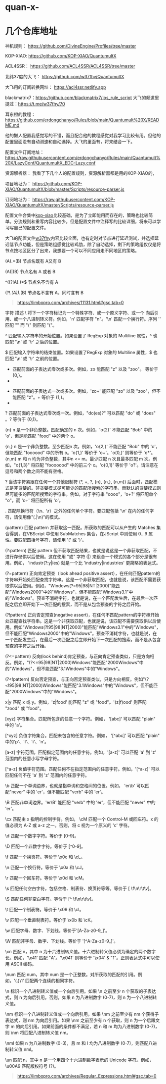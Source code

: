 # quan-x-

# 几个仓库地址
神机规则： https://github.com/DivineEngine/Profiles/tree/master

KOP-XIAO: https://github.com/KOP-XIAO/QuantumultX

ACL4SSR： https://github.com/ACL4SSR/ACL4SSR/tree/master

北纬37度的大飞： https://github.com/w37fhy/QuantumultX

大飞用的订阅转换网址： https://acl4ssr.netlify.app

blackmatrix7：https://github.com/blackmatrix7/ios_rule_script
大飞的频道里提过：https://t.me/w37fhy/70

耳东橙的教程：https://github.com/erdongchanyo/Rules/blob/main/Quantumult%20X/README.md

他的懒人配置我感觉写的不错，而且配合他的教程感觉对我学习比较有用。但他的配置里面没有自动测速和自动选择。大飞的里面有，将来结合一下。

配置文件订阅地址：https://raw.githubusercontent.com/erdongchanyo/Rules/main/Quantumult%20X/LazyConf/QuantumultX_EDC-Lazy.conf


资源解析器：
我看了下几个人的配置规则，资源解析器都是用的KOP-XIAO的，

项目地址为：
https://github.com/KOP-XIAO/QuantumultX/blob/master/Scripts/resource-parser.js

订阅地址为：
https://raw.githubusercontent.com/KOP-XIAO/QuantumultX/master/Scripts/resource-parser.js


配置文件合集中[kop-xiao](/配置文件合集/KOP-XIAO.conf)比较基础，是为了立即能用而存在的，策略也比较简单。分流规则和重写内容比较少。但是配置文件中注释写的比较详细，将来可以学习写自己的配置文件。

大飞的配置文件[w37fhy](/配置文件合集/w37fhy.conf)内容比较全面，也有定时对节点进行延迟测试，并选择延迟低节点功能，但是策略组感觉比较鸡肋，除了自动选择，剩下的策略组仅仅是将节点按地区区分了出来，我想要一个可以不同应用走不同地区的策略。

(A).*(B)        节点名既有 A又有 B

(A)|(B)         节点名有 A 或者 B  

^((?!A).)*$     节点名不含有 A

(?!.*(A)).*(B)  节点名不含有 A，同时含有 B

>https://limbopro.com/archives/11131.html#gsc.tab=0

字符	描述
\	将下一个字符标记为一个特殊字符、或一个原义字符、或一个 向后引用、或一个八进制转义符。例如，'n' 匹配字符 "n"。'\n' 匹配一个换行符。序列 '\' 匹配 "\" 而 "(" 则匹配 "("。

^	匹配输入字符串的开始位置。如果设置了 RegExp 对象的 Multiline 属性，^ 也匹配 '\n' 或 '\r' 之后的位置。

$	匹配输入字符串的结束位置。如果设置了RegExp 对象的 Multiline 属性，$ 也匹配 '\n' 或 '\r' 之前的位置。

*	匹配前面的子表达式零次或多次。例如，zo 能匹配 "z" 以及 "zoo"。 等价于{0,}。
*	
+	匹配前面的子表达式一次或多次。例如，'zo+' 能匹配 "zo" 以及 "zoo"，但不能匹配 "z"。+ 等价于 {1,}。
+	
?	匹配前面的子表达式零次或一次。例如，"do(es)?" 可以匹配 "do" 或 "does" 。? 等价于 {0,1}。

{n}	n 是一个非负整数。匹配确定的 n 次。例如，'o{2}' 不能匹配 "Bob" 中的 'o'，但是能匹配 "food" 中的两个 o。


{n,}	n 是一个非负整数。至少匹配n 次。例如，'o{2,}' 不能匹配 "Bob" 中的 'o'，但能匹配 "foooood" 中的所有 o。'o{1,}' 等价于 'o+'。'o{0,}' 则等价于 'o*'。
{n,m}	m 和 n 均为非负整数，其中n <= m。最少匹配 n 次且最多匹配 m 次。例如，"o{1,3}" 将匹配 "fooooood" 中的前三个 o。'o{0,1}' 等价于 'o?'。请注意在逗号和两个数之间不能有空格。

?	当该字符紧跟在任何一个其他限制符 (*, +, ?, {n}, {n,}, {n,m}) 后面时，匹配模式是非贪婪的。非贪婪模式尽可能少的匹配所搜索的字符串，而默认的贪婪模式则尽可能多的匹配所搜索的字符串。例如，对于字符串 "oooo"，'o+?' 将匹配单个 "o"，而 'o+' 将匹配所有 'o'。

.	匹配除换行符（\n、\r）之外的任何单个字符。要匹配包括 '\n' 在内的任何字符，请使用像"(.|\n)"的模式。

(pattern)	匹配 pattern 并获取这一匹配。所获取的匹配可以从产生的 Matches 集合得到，在VBScript 中使用 SubMatches 集合，在JScript 中则使用 $0…$9 属性。要匹配圆括号字符，请使用 '(' 或 ')'。

(?:pattern)	匹配 pattern 但不获取匹配结果，也就是说这是一个非获取匹配，不进行存储供以后使用。这在使用 "或" 字符 (|) 来组合一个模式的各个部分是很有用。例如， 'industr(?:y|ies) 就是一个比 'industry|industries' 更简略的表达式。

(?=pattern)	正向肯定预查（look ahead positive assert），在任何匹配pattern的字符串开始处匹配查找字符串。这是一个非获取匹配，也就是说，该匹配不需要获取供以后使用。例如，"Windows(?=95|98|NT|2000)"能匹配"Windows2000"中的"Windows"，但不能匹配"Windows3.1"中的"Windows"。预查不消耗字符，也就是说，在一个匹配发生后，在最后一次匹配之后立即开始下一次匹配的搜索，而不是从包含预查的字符之后开始。

(?!pattern)	正向否定预查(negative assert)，在任何不匹配pattern的字符串开始处匹配查找字符串。这是一个非获取匹配，也就是说，该匹配不需要获取供以后使用。例如"Windows(?!95|98|NT|2000)"能匹配"Windows3.1"中的"Windows"，但不能匹配"Windows2000"中的"Windows"。预查不消耗字符，也就是说，在一个匹配发生后，在最后一次匹配之后立即开始下一次匹配的搜索，而不是从包含预查的字符之后开始。

(?<=pattern)	反向(look behind)肯定预查，与正向肯定预查类似，只是方向相反。例如，"(?<=95|98|NT|2000)Windows"能匹配"2000Windows"中的"Windows"，但不能匹配"3.1Windows"中的"Windows"。

(?<!pattern)	反向否定预查，与正向否定预查类似，只是方向相反。例如"(?<!95|98|NT|2000)Windows"能匹配"3.1Windows"中的"Windows"，但不能匹配"2000Windows"中的"Windows"。

x|y	匹配 x 或 y。例如，'z|food' 能匹配 "z" 或 "food"。'(z|f)ood' 则匹配 "zood" 或 "food"。

[xyz]	字符集合。匹配所包含的任意一个字符。例如， '[abc]' 可以匹配 "plain" 中的 'a'。

[^xyz]	负值字符集合。匹配未包含的任意字符。例如， '[^abc]' 可以匹配 "plain" 中的'p'、'l'、'i'、'n'。

[a-z]	字符范围。匹配指定范围内的任意字符。例如，'[a-z]' 可以匹配 'a' 到 'z' 范围内的任意小写字母字符。

[^a-z]	负值字符范围。匹配任何不在指定范围内的任意字符。例如，'[^a-z]' 可以匹配任何不在 'a' 到 'z' 范围内的任意字符。

\b	匹配一个单词边界，也就是指单词和空格间的位置。例如， 'er\b' 可以匹配"never" 中的 'er'，但不能匹配 "verb" 中的 'er'。

\B	匹配非单词边界。'er\B' 能匹配 "verb" 中的 'er'，但不能匹配 "never" 中的 'er'。

\cx	匹配由 x 指明的控制字符。例如， \cM 匹配一个 Control-M 或回车符。x 的值必须为 A-Z 或 a-z 之一。否则，将 c 视为一个原义的 'c' 字符。

\d	匹配一个数字字符。等价于 [0-9]。

\D	匹配一个非数字字符。等价于 [^0-9]。

\f	匹配一个换页符。等价于 \x0c 和 \cL。

\n	匹配一个换行符。等价于 \x0a 和 \cJ。

\r	匹配一个回车符。等价于 \x0d 和 \cM。

\s	匹配任何空白字符，包括空格、制表符、换页符等等。等价于 [ \f\n\r\t\v]。

\S	匹配任何非空白字符。等价于 [^ \f\n\r\t\v]。

\t	匹配一个制表符。等价于 \x09 和 \cI。

\v	匹配一个垂直制表符。等价于 \x0b 和 \cK。

\w	匹配字母、数字、下划线。等价于'[A-Za-z0-9_]'。

\W	匹配非字母、数字、下划线。等价于 '[^A-Za-z0-9_]'。

\xn	匹配 n，其中 n 为十六进制转义值。十六进制转义值必须为确定的两个数字长。例如，'\x41' 匹配 "A"。'\x041' 则等价于 '\x04' & "1"。正则表达式中可以使用 ASCII 编码。

\num	匹配 num，其中 num 是一个正整数。对所获取的匹配的引用。例如，'(.)\1' 匹配两个连续的相同字符。

\n	标识一个八进制转义值或一个向后引用。如果 \n 之前至少 n 个获取的子表达式，则 n 为向后引用。否则，如果 n 为八进制数字 (0-7)，则 n 为一个八进制转义值。

\nm	标识一个八进制转义值或一个向后引用。如果 \nm 之前至少有 nm 个获得子表达式，则 nm 为向后引用。如果 \nm 之前至少有 n 个获取，则 n 为一个后跟文字 m 的向后引用。如果前面的条件都不满足，若 n 和 m 均为八进制数字 (0-7)，则 \nm 将匹配八进制转义值 nm。

\nml	如果 n 为八进制数字 (0-3)，且 m 和 l 均为八进制数字 (0-7)，则匹配八进制转义值 nml。

\un	匹配 n，其中 n 是一个用四个十六进制数字表示的 Unicode 字符。例如， \u00A9 匹配版权符号 (?)。

>https://limbopro.com/archives/Regular_Expressions.html#gsc.tab=0
